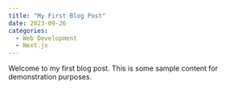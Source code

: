 ```yaml
---
title: "My First Blog Post"
date: 2023-09-26
categories:
  - Web Development
  - Next.js
---
```


Welcome to my first blog post. This is some sample content for demonstration purposes.